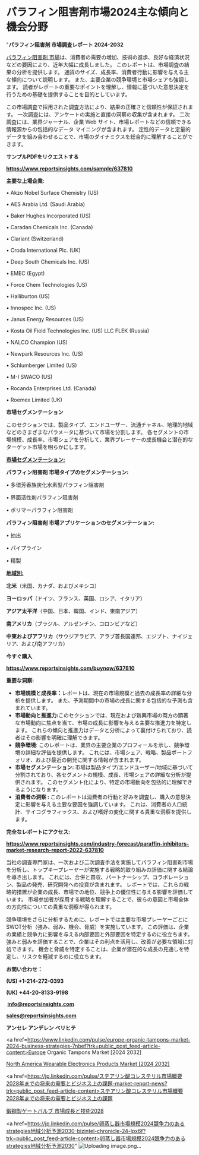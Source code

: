 # パラフィン阻害剤市場2024主な傾向と機会分野

"<strong>パラフィン阻害剤 市場調査レポート 2024-2032</strong>

<a href=https://www.reportsinsights.com/sample/637810>パラフィン阻害剤 市場</a>は、消費者の需要の増加、技術の進歩、良好な経済状況などの要因により、近年大幅に成長しました。 このレポートは、市場調査の結果の分析を提供します。 通貨のサイズ、成長率、消費者行動に影響を与える主な傾向について説明します。 また、主要企業の競争環境と市場シェアも強調します。 読者がレポートの重要なポイントを理解し、情報に基づいた意思決定を行うための基礎を提供することを目的としています。

この市場調査で採用された調査方法により、結果の正確さと信頼性が保証されます。 一次調査には、アンケートの実施と直接の洞察の収集が含まれます。 二次調査には、業界ジャーナル、企業 Web サイト、市場レポートなどの信頼できる情報源からの包括的なデータ マイニングが含まれます。 定性的データと定量的データを組み合わせることで、市場のダイナミクスを総合的に理解することができます。

<strong><b>サンプルPDFをリクエストする</b></strong>

<a href=https://www.reportsinsights.com/sample/637810><strong><u>https://www.reportsinsights.com/sample/637810</u></strong></a>

<strong>主要な上場企業:</strong>

• Akzo Nobel Surface Chemistry (US)

• AES Arabia Ltd. (Saudi Arabia)

• Baker Hughes Incorporated (US)

• Caradan Chemicals Inc. (Canada)

• Clariant (Switzerland)

• Croda International Plc. (UK)

• Deep South Chemicals Inc. (US)

• EMEC (Egypt)

• Force Chem Technologies (US)

• Halliburton (US)

• Innospec Inc. (US)

• Janus Energy Resources (US)

• Kosta Oil Field Technologies Inc. (US) LLC FLEK (Russia)

• NALCO Champion (US)

• Newpark Resources Inc. (US)

• Schlumberger Limited (US)

• M-I SWACO (US)

• Rocanda Enterprises Ltd. (Canada)

• Roemex Limited (UK)

<strong>市場セグメンテーション</strong>

このセクションでは、製品タイプ、エンドユーザー、流通チャネル、地理的地域などのさまざまなパラメータに基づいて市場を分割します。 各セグメントの市場規模、成長率、市場シェアを分析して、業界プレーヤーの成長機会と潜在的なターゲット市場を明らかにします。

<strong><u>市場セグメンテーション</u></strong><strong><u>:</u></strong>

<strong>パラフィン阻害剤 市場タイプのセグメンテーション:</strong>

• 多環芳香族炭化水素型パラフィン阻害剤

• 界面活性剤パラフィン阻害剤

• ポリマーパラフィン阻害剤

<strong>パラフィン阻害剤 市場アプリケーションのセグメンテーション:</strong>

• 抽出

• パイプライン

• 精製

<strong><u>地域別</u></strong><strong><u>:</u></strong>

<strong>北米</strong>（米国、カナダ、およびメキシコ）

<strong>ヨーロッパ</strong>（ドイツ、フランス、英国、ロシア、イタリア）

<strong>アジア太平洋</strong>（中国、日本、韓国、インド、東南アジア）

<strong>南アメリカ</strong>（ブラジル、アルゼンチン、コロンビアなど）

<strong>中東およびアフリカ</strong>（サウジアラビア、アラブ首長国連邦、エジプト、ナイジェリア、および南アフリカ）

<strong>今すぐ購入</strong>

<a href=https://www.reportsinsights.com/buynow/637810><strong><u>https://www.reportsinsights.com/buynow/637810</u></strong></a>

<strong>重要な洞察:</strong>
<ul>
  <li><strong>市場規模と成長率：</strong>レポートは、現在の市場規模と過去の成長率の詳細な分析を提供します。 また、予測期間中の市場の成長に関する包括的な予測も含まれています。</li>
  <li><strong>市場動向と推進力:</strong>このセクションでは、現在および新興市場の両方の顕著な市場動向に焦点を当て、市場の成長に影響を与える主要な推進力を特定します。 これらの傾向と推進力はデータと分析によって裏付けられており、読者はその影響を明確に理解できます。</li>
  <li><strong>競争環境</strong>: このレポートは、業界の主要企業のプロフィールを示し、競争環境の詳細な評価を提供します。 これには、市場シェア、戦略、製品ポートフォリオ、および最近の開発に関する情報が含まれます。</li>
  <li><strong>市場セグメンテーション: </strong>市場は製品タイプ/エンドユーザー/地域に基づいて分割されており、各セグメントの規模、成長、市場シェアの詳細な分析が提供されます。 このセグメント化により、特定の市場動向を包括的に理解できるようになります。</li>
  <li><strong>消費者の洞察 : </strong>このレポートは消費者の行動と好みを調査し、購入の意思決定に影響を与える主要な要因を強調しています。 これは、消費者の人口統計、サイコグラフィックス、および嗜好の変化に関する貴重な洞察を提供します。</li>
</ul>
<strong>完全なレポートにアクセス:</strong>

<a href=https://www.reportsinsights.com/industry-forecast/paraffin-inhibitors-market-research-report-2022-637810><strong><u><b>https://www.reportsinsights.com/industry-forecast/paraffin-inhibitors-market-research-report-2022-637810</b></u></strong></a>

当社の調査専門家は、一次および二次調査手法を実施してパラフィン阻害剤市場を分析し、トップキープレーヤーが実施する戦略的取り組みの評価に関する結論を導き出します。 これには、合併と買収、パートナーシップ、コラボレーション、製品の発売、研究開発への投資が含まれます。 レポートでは、これらの戦略的措置が企業の成長、市場での地位、競争上の優位性に与える影響を評価しています。 市場参加者が採用する戦略を理解することで、彼らの意図と市場全体の方向性についての貴重な洞察が得られます。

競争環境をさらに分析するために、レポートでは主要な市場プレーヤーごとにSWOT分析（強み、弱み、機会、脅威）を実施しています。 この評価は、企業の業績と競争力に影響を与える内部要因と外部要因を特定するのに役立ちます。 強みと弱みを評価することで、企業はその利点を活用し、改善が必要な領域に対処できます。 機会と脅威を特定することは、企業が潜在的な成長の見通しを特定し、リスクを軽減するのに役立ちます。

<strong>お問い合わせ：</strong>

<strong>(US) +1-214-272-0393</strong>

<strong>(UK) +44-20-8133-9198</strong>

<strong> </strong><a href=info@reportsinsights.com><strong><u>info@reportsinsights.com</u></strong></a>

<a href=sales@reportsinsights.com><strong><u>sales@reportsinsights.com</u></strong></a>

<strong>アンセレ アンデレン ベリヒテ</strong>

<a href=https://www.linkedin.com/pulse/europe-organic-tampons-market-2024-business-strategies-7nbef?trk=public_post_feed-article-content>Europe Organic Tampons Market [2024 2032]</a>

<a href=https://www.linkedin.com/pulse/north-america-wearable-electronics-products-market-mlbnf/>North America Wearable Electronics Products Market [2024 2032]</a>

<a href=https://jp.linkedin.com/pulse/ステアリン酸コレステリル市場概要2028年までの将来の需要とビジネス上の課題-market-report-news?trk=public_post_feed-article-content>ステアリン酸コレステリル市場概要2028年までの将来の需要とビジネス上の課題</a>

<a href=https://www.linkedin.com/pulse/鍛鋼製ゲートバルブ-市場成長と技術2028-infopulse-daily-360/>鍛鋼製ゲートバルブ 市場成長と技術2028</a>

<a href=https://jp.linkedin.com/pulse/卵蒸し器市場規模2024競争力のあるstrategies地域分析予測2030-bizintel-chronicle-24-lpx6f?trk=public_post_feed-article-content>卵蒸し器市場規模2024競争力のあるstrategies地域分析予測2030</a>"
![Uploading image.png…]()
